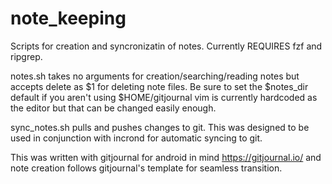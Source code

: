 # note_keeping
Scripts for creation and syncronizatin of notes.
Currently REQUIRES fzf and ripgrep.

notes.sh takes no arguments for creation/searching/reading notes but accepts delete as $1 for deleting note files.
Be sure to set the $notes_dir default if you aren't using $HOME/gitjournal
vim is currently hardcoded as the editor but that can be changed easily enough.

sync_notes.sh pulls and pushes changes to git.
This was designed to be used in conjunction with incrond for automatic syncing to git.

This was written with gitjournal for android in mind https://gitjournal.io/ and note creation follows gitjournal's template for seamless transition.
